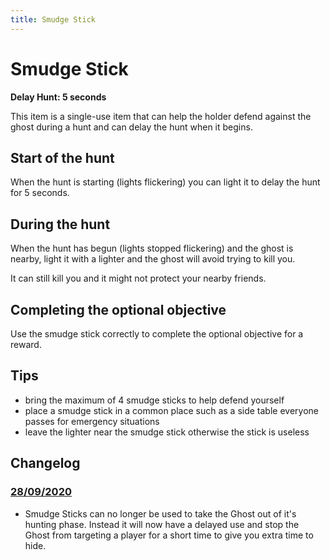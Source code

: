 ```yaml
---
title: Smudge Stick
---
```


# Smudge Stick

**Delay Hunt: 5 seconds**

This item is a single-use item that can help the holder defend against the ghost during a hunt and can delay the hunt when it begins.

## Start of the hunt

When the hunt is starting (lights flickering) you can light it to delay the hunt for 5 seconds.

## During the hunt

When the hunt has begun (lights stopped flickering) and the ghost is nearby, light it with a lighter and the ghost will avoid trying to kill you.

It can still kill you and it might not protect your nearby friends.

## Completing the optional objective

Use the smudge stick correctly to complete the optional objective for a reward.

## Tips

- bring the maximum of 4 smudge sticks to help defend yourself
- place a smudge stick in a common place such as a side table everyone passes for emergency situations
- leave the lighter near the smudge stick otherwise the stick is useless

## Changelog

### [28/09/2020](https://discordapp.com/channels/435431947963990026/661365069006897154/760183125044101211)

- Smudge Sticks can no longer be used to take the Ghost out of it's hunting phase. Instead it will now have a delayed use and stop the Ghost from targeting a player for a short time to give you extra time to hide.
